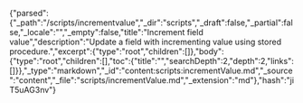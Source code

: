 {"parsed":{"_path":"/scripts/incrementvalue","_dir":"scripts","_draft":false,"_partial":false,"_locale":"","_empty":false,"title":"Increment field value","description":"Update a field with incrementing value using stored procedure.","excerpt":{"type":"root","children":[]},"body":{"type":"root","children":[],"toc":{"title":"","searchDepth":2,"depth":2,"links":[]}},"_type":"markdown","_id":"content:scripts:incrementValue.md","_source":"content","_file":"scripts/incrementValue.md","_extension":"md"},"hash":"jiT5uAG3nv"}